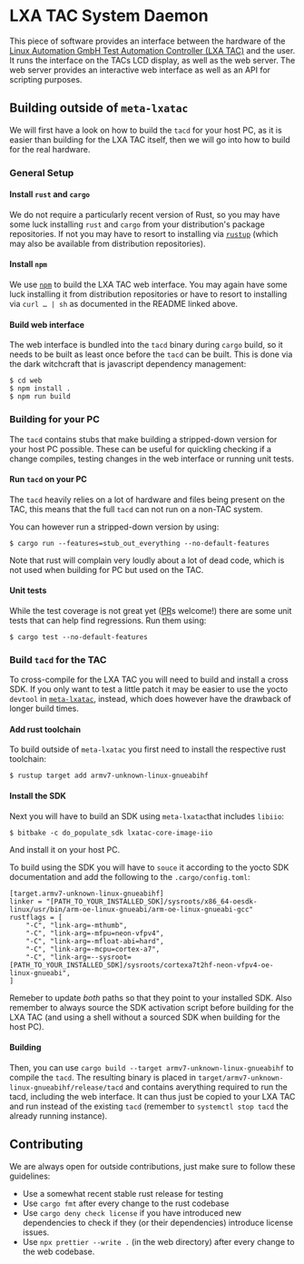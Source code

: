 LXA TAC System Daemon
=====================

This piece of software provides an interface between the hardware of the
[Linux Automation GmbH Test Automation Controller (LXA TAC)](https://www.linux-automation.com/en/products/lxa-tac.html)
and the user.
It runs the interface on the TACs LCD display, as well as the web server.
The web server provides an interactive web interface as well as an API
for scripting purposes.


Building outside of `meta-lxatac`
---------------------------------

We will first have a look on how to build the `tacd` for your host PC,
as it is easier than building for the LXA TAC itself, then we will go
into how to build for the real hardware.

### General Setup

#### Install `rust` and `cargo`

We do not require a particularly recent version of Rust, so you may have some
luck installing `rust` and `cargo` from your distribution's package
repositories. If not you may have to resort to installing via
[`rustup`](https://www.rust-lang.org/tools/install) (which may also be
available from distribution repositories).

#### Install `npm`

We use [`npm`](https://github.com/npm/cli) to build the LXA TAC web interface.
You may again have some luck installing it from distribution repositories or
have to resort to installing via `curl … | sh` as documented in the README
linked above.

#### Build web interface

The web interface is bundled into the `tacd` binary during `cargo` build,
so it needs to be built as least once before the `tacd` can be built.
This is done via the dark witchcraft that is javascript dependency management:

    $ cd web
    $ npm install .
    $ npm run build

### Building for your PC

The `tacd` contains stubs that make building a stripped-down version for your
host PC possible. These can be useful for quickling checking if a change
compiles, testing changes in the web interface or running unit tests.

#### Run `tacd` on your PC

The `tacd` heavily relies on a lot of hardware and files being present on the
TAC, this means that the full `tacd` can not run on a non-TAC system.

You can however run a stripped-down version by using:

    $ cargo run --features=stub_out_everything --no-default-features

Note that rust will complain very loudly about a lot of dead code,
which is not used when building for PC but used on the TAC.

#### Unit tests

While the test coverage is not great yet ([PR](https://github.com/linux-automation/tacd/pulls)s
 welcome!) there are some unit tests that can help find regressions.
Run them using:

    $ cargo test --no-default-features

### Build `tacd` for the TAC

To cross-compile for the LXA TAC you will need to build and install a cross
SDK. If you only want to test a little patch it may be easier to use the
yocto `devtool` in [`meta-lxatac`](https://github.com/linux-automation/meta-lxatac),
instead, which does however have the drawback of longer build times.

#### Add rust toolchain

To build outside of `meta-lxatac` you first need to install the respective rust
toolchain:

    $ rustup target add armv7-unknown-linux-gnueabihf

#### Install the SDK

Next you will have to build an SDK using `meta-lxatac`that includes `libiio`:

    $ bitbake -c do_populate_sdk lxatac-core-image-iio

And install it on your host PC.

To build using the SDK you will have to `souce` it according to the yocto SDK
documentation and add the following to the `.cargo/config.toml`:

    [target.armv7-unknown-linux-gnueabihf]
    linker = "[PATH_TO_YOUR_INSTALLED_SDK]/sysroots/x86_64-oesdk-linux/usr/bin/arm-oe-linux-gnueabi/arm-oe-linux-gnueabi-gcc"
    rustflags = [
        "-C", "link-arg=-mthumb",
        "-C", "link-arg=-mfpu=neon-vfpv4",
        "-C", "link-arg=-mfloat-abi=hard",
        "-C", "link-arg=-mcpu=cortex-a7",
        "-C", "link-arg=--sysroot=[PATH_TO_YOUR_INSTALLED_SDK]/sysroots/cortexa7t2hf-neon-vfpv4-oe-linux-gnueabi",
    ]

Remeber to update *both* paths so that they point to your installed SDK.
Also remember to always source the SDK activation script before building for
the LXA TAC (and using a shell without a sourced SDK when building for the host
PC).

#### Building

Then, you can use `cargo build --target armv7-unknown-linux-gnueabihf` to
compile the `tacd`.
The resulting binary is placed in `target/armv7-unknown-linux-gnueabihf/release/tacd`
and contains averything required to run the tacd, including the web interface.
It can thus just be copied to your LXA TAC and run instead of the existing
`tacd` (remember to `systemctl stop tacd` the already running instance).

Contributing
------------

We are always open for outside contributions, just make sure to follow these
guidelines:

- Use a somewhat recent stable rust release for testing
- Use `cargo fmt` after every change to the rust codebase
- Use `cargo deny check license` if you have introduced new dependencies to
  check if they (or their dependencies) introduce license issues.
- Use `npx prettier --write .` (in the web directory) after every change to the
  web codebase.
